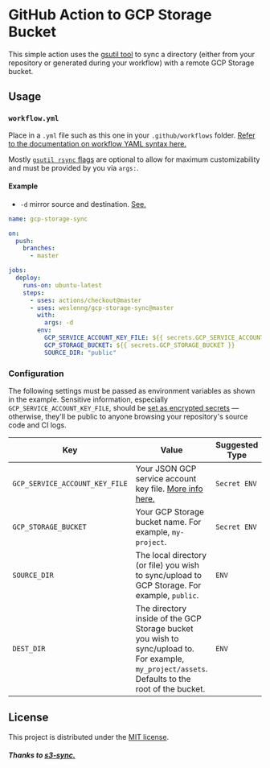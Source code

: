 # GitHub Action to GCP Storage Bucket

This simple action uses the [gsutil tool](https://cloud.google.com/storage/docs/gsutil) to sync a directory (either from your repository or generated during your workflow) with a remote GCP Storage bucket.

## Usage

### `workflow.yml`

Place in a `.yml` file such as this one in your `.github/workflows` folder. [Refer to the documentation on workflow YAML syntax here.](https://help.github.com/en/articles/workflow-syntax-for-github-actions)

Mostly [`gsutil rsync` flags](https://cloud.google.com/storage/docs/gsutil/commands/rsync) are optional to allow for maximum customizability and must be provided by you via `args:`.

#### Example

- `-d` mirror source and destination. [See.](https://cloud.google.com/storage/docs/gsutil/commands/rsync#using--d-option-with-caution-to-mirror-source-and-destination)

```yaml
name: gcp-storage-sync

on:
  push:
    branches:
      - master

jobs:
  deploy:
    runs-on: ubuntu-latest
    steps:
      - uses: actions/checkout@master
      - uses: weslenng/gcp-storage-sync@master
        with:
          args: -d
        env:
          GCP_SERVICE_ACCOUNT_KEY_FILE: ${{ secrets.GCP_SERVICE_ACCOUNT_KEY_FILE }}
          GCP_STORAGE_BUCKET: ${{ secrets.GCP_STORAGE_BUCKET }}
          SOURCE_DIR: "public"
```

### Configuration

The following settings must be passed as environment variables as shown in the example. Sensitive information, especially `GCP_SERVICE_ACCOUNT_KEY_FILE`, should be [set as encrypted secrets](https://help.github.com/en/articles/virtual-environments-for-github-actions#creating-and-using-secrets-encrypted-variables) — otherwise, they'll be public to anyone browsing your repository's source code and CI logs.

| Key | Value | Suggested Type | Required | Default |
| ------------- | ------------- | ------------- | ------------- | ------------- |
| `GCP_SERVICE_ACCOUNT_KEY_FILE` | Your JSON GCP service account key file. [More info here.](https://cloud.google.com/storage/docs/authentication/managing-hmackeys) | `Secret ENV` | **Yes** | N/A |
| `GCP_STORAGE_BUCKET` | Your GCP Storage bucket name. For example, `my-project`. | `Secret ENV` | **Yes** | N/A |
| `SOURCE_DIR` | The local directory (or file) you wish to sync/upload to GCP Storage. For example, `public`. | `ENV` | **Yes** | N/A |
| `DEST_DIR` | The directory inside of the GCP Storage bucket you wish to sync/upload to. For example, `my_project/assets`. Defaults to the root of the bucket. | `ENV` | No | `/` (root of bucket) |

## License

This project is distributed under the [MIT license](LICENSE).

##### Thanks to [s3-sync.](https://github.com/jakejarvis/s3-sync-action)

